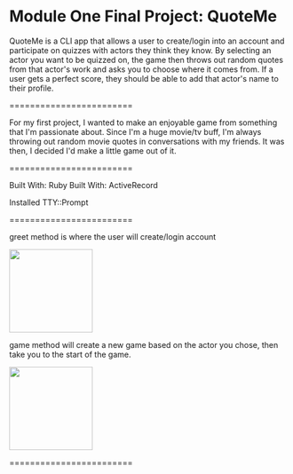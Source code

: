 Module One Final Project: QuoteMe
========================

QuoteMe is a CLI app that allows a user to create/login into an account and participate on quizzes with actors they think they know. By selecting an actor you want to be quizzed on, the game then throws out random quotes from that actor's work and asks you to choose where it comes from. If a user gets a perfect score, they should be able to add that actor's name to their profile.

========================

For my first project, I wanted to make an enjoyable game from something that I'm passionate about. Since I'm a huge movie/tv buff, I'm always throwing out random movie quotes in conversations with my friends. It was then, I decided I'd make a little game out of it.

========================

Built With: Ruby
Built With: ActiveRecord

Installed TTY::Prompt

========================


greet method is where the user will create/login account

<img src= "QuoteMe_cli_greet.png" height=150px>

game method will create a new game based on the actor you chose, then take you to the start of the game.

<img src= "QuoteMe_cli_game.png" height=150px>


========================









